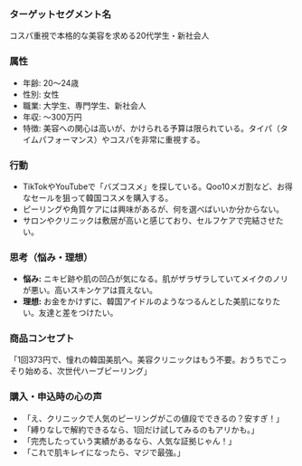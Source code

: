 ### ターゲットセグメント名
コスパ重視で本格的な美容を求める20代学生・新社会人

### 属性
- 年齢: 20〜24歳
- 性別: 女性
- 職業: 大学生、専門学生、新社会人
- 年収: 〜300万円
- 特徴: 美容への関心は高いが、かけられる予算は限られている。タイパ（タイムパフォーマンス）やコスパを非常に重視する。

### 行動
- TikTokやYouTubeで「バズコスメ」を探している。Qoo10メガ割など、お得なセールを狙って韓国コスメを購入する。
- ピーリングや角質ケアには興味があるが、何を選べばいいか分からない。
- サロンやクリニックは敷居が高いと感じており、セルフケアで完結させたい。

### 思考（悩み・理想）
- **悩み:** ニキビ跡や肌の凹凸が気になる。肌がザラザラしていてメイクのノリが悪い。高いスキンケアは買えない。
- **理想:** お金をかけずに、韓国アイドルのようなつるんとした美肌になりたい。友達と差をつけたい。

### 商品コンセプト
「1回373円で、憧れの韓国美肌へ。美容クリニックはもう不要。おうちでこっそり始める、次世代ハーブピーリング」

### 購入・申込時の心の声
- 「え、クリニックで人気のピーリングがこの値段でできるの？安すぎ！」
- 「縛りなしで解約できるなら、1回だけ試してみるのもアリかも。」
- 「完売したっていう実績があるなら、人気な証拠じゃん！」
- 「これで肌キレイになったら、マジで最強。」
